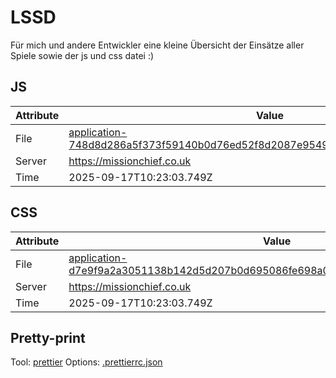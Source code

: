 # LSSD

Für mich und andere Entwickler eine kleine Übersicht der Einsätze aller Spiele sowie der js und css datei :)

<!-- automated -->

## JS

| Attribute | Value                                                                                                                                                                                                |
| --------- | ---------------------------------------------------------------------------------------------------------------------------------------------------------------------------------------------------- |
| File      | [application-748d8d286a5f373f59140b0d76ed52f8d2087e9549217cabc2d266b8d8a9ff39.js](https://missionchief.co.uk/assets/application-748d8d286a5f373f59140b0d76ed52f8d2087e9549217cabc2d266b8d8a9ff39.js) |
| Server    | https://missionchief.co.uk                                                                                                                                                                           |
| Time      | 2025-09-17T10:23:03.749Z                                                                                                                                                                             |

## CSS

| Attribute | Value                                                                                                                                                                                                  |
| --------- | ------------------------------------------------------------------------------------------------------------------------------------------------------------------------------------------------------ |
| File      | [application-d7e9f9a2a3051138b142d5d207b0d695086fe698a0043aca41bc83a6d45dc075.css](https://missionchief.co.uk/assets/application-d7e9f9a2a3051138b142d5d207b0d695086fe698a0043aca41bc83a6d45dc075.css) |
| Server    | https://missionchief.co.uk                                                                                                                                                                             |
| Time      | 2025-09-17T10:23:03.749Z                                                                                                                                                                               |

## Pretty-print

Tool: [prettier](https://prettier.io)
Options: [.prettierrc.json](./.prettierrc.json)

<!-- /automated -->
